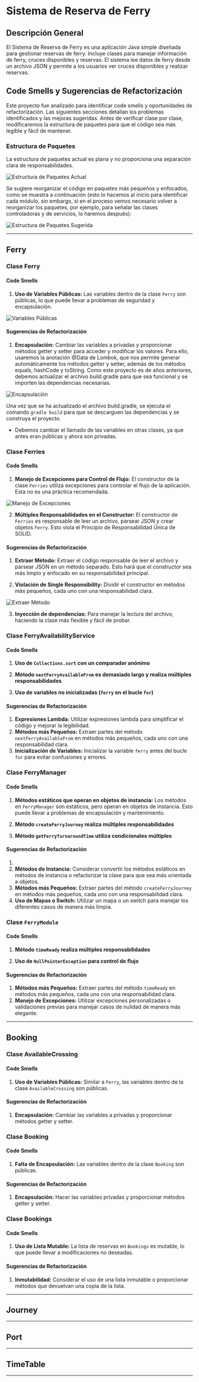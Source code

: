 # Sistema de Reserva de Ferry

## Descripción General

El Sistema de Reserva de Ferry es una aplicación Java simple diseñada para gestionar reservas de ferry. Incluye clases para manejar información de ferry, cruces disponibles y reservas. 
El sistema lee datos de ferry desde un archivo JSON y permite a los usuarios ver cruces disponibles y realizar reservas.

## Code Smells y Sugerencias de Refactorización

Este proyecto fue analizado para identificar code smells y oportunidades de refactorización. Las siguientes secciones detallan los problemas identificados y las mejoras sugeridas.
Antes de verificar clase por clase, modificaremos la estructura de paquetes para que el código sea más legible y fácil de mantener.

### Estructura de Paquetes

La estructura de paquetes actual es plana y no proporciona una separación clara de responsabilidades.

![Estructura de Paquetes Actual](/java/src/main/resources/img/paq.png)

Se sugiere reorganizar el código en paquetes más pequeños y enfocados, como se muestra a continuación (esto lo hacemos al inicio para identificar cada módulo,
sin embargo, si en el proceso vemos necesario volver a reorganizar los paquetes, por ejemplo, para señalar las clases controladoras y de servicios, lo haremos después):

![Estructura de Paquetes Sugerida](/java/src/main/resources/img/paqn.png)

---
## Ferry

### Clase Ferry

#### Code Smells

1. **Uso de Variables Públicas:** Las variables dentro de la clase `Ferry` son públicas, lo que puede llevar a problemas de seguridad y encapsulación.

![Variables Públicas](/java/src/main/resources/img/vpublic.png)

#### Sugerencias de Refactorización

1. **Encapsulación:** Cambiar las variables a privadas y proporcionar métodos getter y setter para acceder y modificar los valores. Para ello, usaremos la
anotación @Data de Lombok, que nos permite generar automáticamente los métodos getter y setter, además de los métodos equals, hashCode y toString.
Como este proyecto es de años anteriores, debemos actualizar el archivo build.gradle para que sea funcional y se importen las dependencias necesarias.

![Encapsulación](/java/src/main/resources/img/vprivate.png)

Una vez que se ha actualizado el archivo build.gradle, se ejecuta el comando `gradle build` para que se descarguen las dependencias y se construya el proyecto.

- Debemos cambiar el llamado de las variables en otras clases, ya que antes eran públicas y ahora son privadas.


### Clase Ferries

#### Code Smells

1. **Manejo de Excepciones para Control de Flujo:** El constructor de la clase `Ferries` utiliza excepciones para controlar el flujo de la aplicación. Esta no es una práctica recomendada.

![Manejo de Excepciones](/java/src/main/resources/img/exc.png)

2. **Múltiples Responsabilidades en el Constructor:** El constructor de `Ferries` es responsable de leer un archivo, parsear JSON y crear objetos `Ferry`. 
Esto viola el Principio de Responsabilidad Única de SOLID.

#### Sugerencias de Refactorización

1. **Extraer Método:** Extraer el código responsable de leer el archivo y parsear JSON en un método separado. Esto hará que el constructor sea más limpio y enfocado en su responsabilidad principal.

2. **Violación de Single Responsibility:** Dividir el constructor en métodos más pequeños, cada uno con una responsabilidad clara.

![Extraer Método](/java/src/main/resources/img/excC.png)

3. **Inyección de dependencias:** Para manejar la lectura del archivo, haciendo la clase más flexible y fácil de probar.

### Clase FerryAvailabilityService

#### Code Smells

1. **Uso de `Collections.sort` con un comparador anónimo**

2. **Método `nextFerryAvailableFrom` es demasiado largo y realiza múltiples responsabilidades**

3. **Uso de variables no inicializadas (`ferry` en el bucle `for`)**

#### Sugerencias de Refactorización

1. **Expresiones Lambda:** Utilizar expresiones lambda para simplificar el código y mejorar la legibilidad.
2. **Métodos más Pequeños:** Extraer partes del método `nextFerryAvailableFrom` en métodos más pequeños, cada uno con una responsabilidad clara.
3. **Inicialización de Variables:** Inicializar la variable `ferry` antes del bucle `for` para evitar confusiones y errores.

### Clase FerryManager

#### Code Smells

1. **Métodos estáticos que operan en objetos de instancia:** Los métodos en `FerryManager` son estáticos, pero operan en objetos de instancia. 
Esto puede llevar a problemas de encapsulación y mantenimiento.

2. **Método `createFerryJourney` realiza múltiples responsabilidades**

3. **Método `getFerryTurnaroundTime` utiliza condicionales múltiples**


#### Sugerencias de Refactorización
1. 
2. **Métodos de Instancia:** Considerar convertir los métodos estáticos en métodos de instancia o refactorizar la clase para que sea más orientada a objetos.
2. **Métodos más Pequeños:** Extraer partes del método `createFerryJourney` en métodos más pequeños, cada uno con una responsabilidad clara.
3. **Uso de Mapas o Switch:** Utilizar un mapa o un switch para manejar los diferentes casos de manera más limpia.


### Clase `FerryModule`

#### Code Smells

1. **Método `timeReady` realiza múltiples responsabilidades**

2. **Uso de `NullPointerException` para control de flujo**

#### Sugerencias de Refactorización
1. **Métodos más Pequeños:** Extraer partes del método `timeReady` en métodos más pequeños, cada uno con una responsabilidad clara.
2. **Manejo de Excepciones:** Utilizar excepciones personalizadas o validaciones previas para manejar casos de nulidad de manera más elegante.

---
## Booking

### Clase AvailableCrossing

#### Code Smells

1. **Uso de Variables Públicas:** Similar a `Ferry`, las variables dentro de la clase `AvailableCrossing` son públicas.

#### Sugerencias de Refactorización

1. **Encapsulación:** Cambiar las variables a privadas y proporcionar métodos getter y setter.

### Clase Booking

#### Code Smells

1. **Falta de Encapsulación:** Las variables dentro de la clase `Booking` son públicas.

#### Sugerencias de Refactorización

1. **Encapsulación:** Hacer las variables privadas y proporcionar métodos getter y setter.

### Clase Bookings

#### Code Smells

1. **Uso de Lista Mutable:** La lista de reservas en `Bookings` es mutable, lo que puede llevar a modificaciones no deseadas.

#### Sugerencias de Refactorización

1. **Inmutabilidad:** Considerar el uso de una lista inmutable o proporcionar métodos que devuelvan una copia de la lista.

---
## Journey

---
## Port


---
## TimeTable

---

